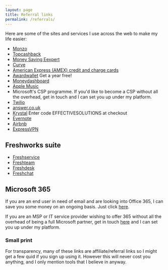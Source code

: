 ```yaml
---
layout: page
title: Referral links
permalink: /referrals/
---
```


Here are some of the sites and services I use across the web to make my life easier:

* [Monzo](http://monzo.me/ewanmclean)
* [Topcashback](https://www.topcashback.co.uk/ref/ewantcb)
* [Money Saving Eexpert](https://forums.moneysavingexpert.com/)
* [Curve](https://www.curve.com/join#DG8VALGD)
* [American Express (AMEX) credit and charge cards](http://amex.co.uk/refer/eWANMyJg5?XLINK=MYCP)
* [Awardwallet](https://awardwallet.com/?refCode=0a4r9ay1eo) Get a year free!
* [Moneydashboard](https://share.moneydashboard.com/4SD2K6BV)
* [Apple Music](https://music.apple.com/profile/ewanmclean)
* Microsoft's CSP programme. If you'd like to become a CSP without all the overhead, get in touch and I can set you up under my platform.
* [Twilio](www.twilio.com/referral/C5whw3)
* [answer.co.uk](http://www.answer.co.uk/?refid=DV0VBTMNJ)
* [Krystal](https://krystal.uk/) Enter code EFFECTIVESOLUTIONS at checkout
* [Evernote](https://links.messages.evernote.com/u/click?_t=84bd64b57134499c9e3dacd6d3ed435a&_m=274b816b309c4412b1827ba6deecc340&_e=93tdma_JEa2OiKrYNOUVCF536nea8FJn5Mmpjct55yiufpTa2deEMIuY8Ufr9X8pPvky12J3GiCb6xPDLpIDNDlZSywUTjpXgB8ottEGl5V4No7FkpL18OnRTd3NQk8J6oNy8mn0Arfd2Eq381pa_JSNxNBrpGoF0SCh3BSFMHYPGvhDMI6pcn_d2G8Wm2BElckvYJGX-HDx8DwhVW3V8Q_ePpyS_949wQ7K2nBePvfgvKkD5ZtMnPLVRfupEfSRmr5DSFrd8vGq_UkBlH0SMUCZLA7FaUZR4kwNrKmz2jxshq6KSWKowsPEncD2OSNA9xXUXtRx40qY_CMyCFx0mnKN0sOJSGu6KlsoVl13s5H2Qy6VUU2WODpXwLOpUl3qcHEbazgqH1Jj4itq2tEc5D0WnXqifyI2DehBHe58YVVVtxD-a4hqtuNgnXdX5XLBDe_1KMlVmP82sea_8fOVJgFw4UxCi5NIkZ7zE71uthJS3DWLsZuC2Bl2hed3Lc4s0lg72f5B6Jzegi78_n_g9LCbotphymbBa7xhFTEGzKgqb8MPCyQNja24VpinmJgK1_xyLvbS4hjL6XVSIS6MxuOmVwH3rrEW6PP762EF9vTXwFMC4pJu3LvTddmFJVu9squnW_7oiK9B9joXyeyH0XTYk_kdiSZxUgDGOj-2j77DMQHWRUhkLnUPGgN0FM9EVs1QoGhToRFuWT5B4Qmmmw%3D%3D)
* [Airbnb](https://www.airbnb.com/c/emclean63?referral_share_id=97e585b5-6321-4c77-bd8a-5ac991af21ad)
* [ExpressVPN](https://www.expressrefer.com/refer-friend?referrer_id=16245288&utm_campaign=referrals&utm_medium=copy_link&utm_source=referral_dashboard)

## Freshworks suite

* [Freshservice](https://freshservice.grsm.io/ewanmclean983)
* [Freshteam](https://freshteam.grsm.io/ewanmclean983)
* [Freshdesk](https://freshdesk.grsm.io/ewanmclean983)
* [Freshchat](https://freshchat.grsm.io/ewanmclean983)

## Microsoft 365

If you are an end user in need of email and are looking into Office 365, I can save you some money on an ongoing basis. Just click [here](mailto:ewan@effectivesolutions.scot).

If you are an MSP or IT service provider wishing to offer 365 without all the overhead of being a full Microsoft partner, get in touch [here](mailto:ewan@effectivesolutions.scot) and I can set you up under my platform.

### Small print

For transparency, many of these links are affiliate/referral links so I might get a few quid if you sign up using it. However this will never cost you anything, and I only mention tools that I believe in anyway.
